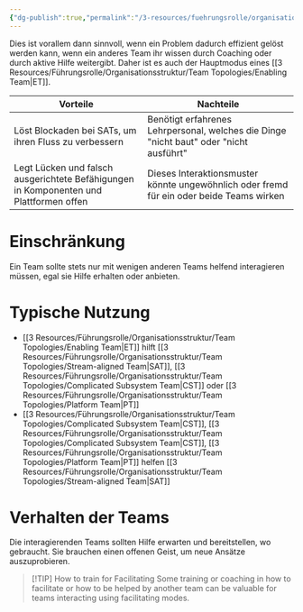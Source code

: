 ```yaml
---
{"dg-publish":true,"permalink":"/3-resources/fuehrungsrolle/organisationsstruktur/team-topologies/facilitating/","created":"2024-04-28T15:25:48.744+02:00","updated":"2024-04-28T16:53:41.712+02:00"}
---
```



Dies ist vorallem dann sinnvoll, wenn ein Problem dadurch effizient gelöst werden kann, wenn ein anderes Team ihr wissen durch Coaching oder durch aktive Hilfe weitergibt. Daher ist es auch der Hauptmodus eines [[3 Resources/Führungsrolle/Organisationsstruktur/Team Topologies/Enabling Team\|ET]].

| Vorteile                                                                               | Nachteile                                                                                |
| -------------------------------------------------------------------------------------- | ---------------------------------------------------------------------------------------- |
| Löst Blockaden bei SATs, um ihren Fluss zu verbessern                                  | Benötigt erfahrenes Lehrpersonal, welches die Dinge "nicht baut" oder "nicht ausführt"   |
| Legt Lücken und falsch ausgerichtete Befähigungen in Komponenten und Plattformen offen | Dieses Interaktionsmuster könnte ungewöhnlich oder fremd für ein oder beide Teams wirken |

# Einschränkung

Ein Team sollte stets nur mit wenigen anderen Teams helfend interagieren müssen, egal sie Hilfe erhalten oder anbieten.

# Typische Nutzung

- [[3 Resources/Führungsrolle/Organisationsstruktur/Team Topologies/Enabling Team\|ET]] hilft [[3 Resources/Führungsrolle/Organisationsstruktur/Team Topologies/Stream-aligned Team\|SAT]], [[3 Resources/Führungsrolle/Organisationsstruktur/Team Topologies/Complicated Subsystem Team\|CST]] oder [[3 Resources/Führungsrolle/Organisationsstruktur/Team Topologies/Platform Team\|PT]]
- [[3 Resources/Führungsrolle/Organisationsstruktur/Team Topologies/Complicated Subsystem Team\|CST]], [[3 Resources/Führungsrolle/Organisationsstruktur/Team Topologies/Complicated Subsystem Team\|CST]], [[3 Resources/Führungsrolle/Organisationsstruktur/Team Topologies/Platform Team\|PT]] helfen [[3 Resources/Führungsrolle/Organisationsstruktur/Team Topologies/Stream-aligned Team\|SAT]]

# Verhalten der Teams

Die interagierenden Teams sollten Hilfe erwarten und bereitstellen, wo gebraucht. Sie brauchen einen offenen Geist, um neue Ansätze auszuprobieren.

> [!TIP] How to train for Facilitating
> Some training or coaching in how to facilitate or how to be helped by another team can be valuable for teams interacting using facilitating modes.
